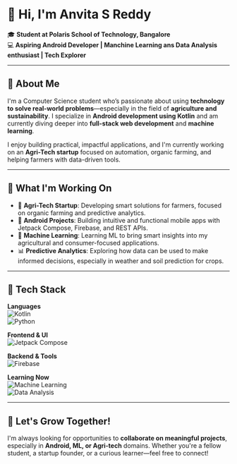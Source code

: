 # 👋 Hi, I'm Anvita S Reddy

🎓 **Student at Polaris School of Technology, Bangalore**  
💻 **Aspiring Android Developer | Manchine Learning ans Data Analysis enthusiast | Tech Explorer**  

---

## 🌟 About Me

I'm a Computer Science student who’s passionate about using **technology to solve real-world problems**—especially in the field of **agriculture and sustainability**. I specialize in **Android development using Kotlin** and am currently diving deeper into **full-stack web development** and **machine learning**.

I enjoy building practical, impactful applications, and I'm currently working on an **Agri-Tech startup** focused on automation, organic farming, and helping farmers with data-driven tools.

---

## 💼 What I'm Working On

- 🚜 **Agri-Tech Startup**: Developing smart solutions for farmers, focused on organic farming and predictive analytics.
- 📱 **Android Projects**: Building intuitive and functional mobile apps with Jetpack Compose, Firebase, and REST APIs.
- 🤖 **Machine Learning**: Learning ML to bring smart insights into my agricultural and consumer-focused applications.
- 📊 **Predictive Analytics**: Exploring how data can be used to make informed decisions, especially in weather and soil prediction for crops.

---

## 🚀 Tech Stack
**Languages**  
![Kotlin](https://img.shields.io/badge/Kotlin-0095D5?style=for-the-badge&logo=kotlin&logoColor=white)  
![Python](https://img.shields.io/badge/Python-3776AB?style=for-the-badge&logo=python&logoColor=white)  

**Frontend & UI**  
![Jetpack Compose](https://img.shields.io/badge/Jetpack%20Compose-4285F4?style=for-the-badge&logo=android&logoColor=white)  

**Backend & Tools**  
![Firebase](https://img.shields.io/badge/Firebase-FFCA28?style=for-the-badge&logo=firebase&logoColor=black)  

**Learning Now**  
![Machine Learning](https://img.shields.io/badge/Machine%20Learning-FE5196?style=for-the-badge&logo=scikit-learn&logoColor=white)  
![Data Analysis](https://img.shields.io/badge/Data%20Analytics-264653?style=for-the-badge&logo=pandas&logoColor=white)  

---

## 🌱 Let's Grow Together!

I'm always looking for opportunities to **collaborate on meaningful projects**, especially in **Android, ML, or Agri-tech** domains. Whether you're a fellow student, a startup founder, or a curious learner—feel free to connect!




